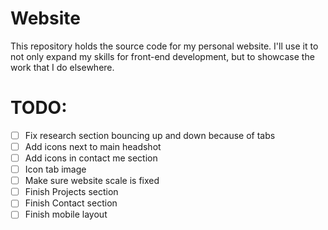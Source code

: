 # Website
This repository holds the source code for my personal website. I'll use it to not only expand my skills for front-end development, but to showcase the work that I do elsewhere.

# TODO:
- [ ] Fix research section bouncing up and down because of tabs
- [ ] Add icons next to main headshot
- [ ] Add icons in contact me section
- [ ] Icon tab image
- [ ] Make sure website scale is fixed
- [ ] Finish Projects section
- [ ] Finish Contact section
- [ ] Finish mobile layout